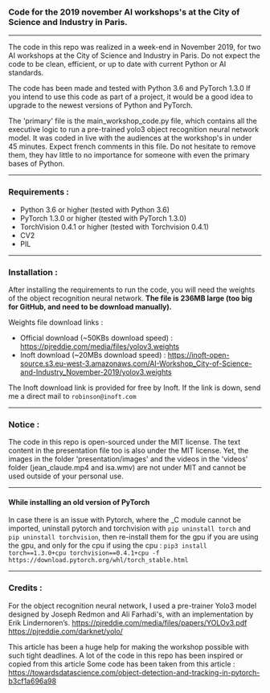 ### Code for the 2019 november AI workshops's at the City of Science and Industry in Paris.

--- 

The code in this repo was realized in a week-end in November 2019, for two 
AI workshops at the City of Science and Industry in Paris. Do not expect 
the code to be clean, efficient, or up to date with current Python or AI standards.

The code has been made and tested with Python 3.6 and PyTorch 1.3.0
If you intend to use this code as part of a project, it would be a 
good idea to upgrade to the newest versions of Python and PyTorch.

The 'primary' file is the main_workshop_code.py file, which contains all the 
executive logic to run a pre-trained yolo3 object recognition neural network model.
It was coded in live with the audiences at the workshop's in under 45 minutes.
Expect french comments in this file. Do not hesitate to remove them, they hav
little to no importance for someone with even the primary bases of Python. 

---

### Requirements :
- Python 3.6 or higher (tested with Python 3.6)
- PyTorch 1.3.0 or higher (tested with PyTorch 1.3.0)
- TorchVision 0.4.1 or higher (tested with Torchvision 0.4.1)
- CV2
- PIL

---

### Installation :
After installing the requirements to run the code, you will need the weights of the
object recognition neural network. **The file is 236MB large (too big for GitHub, 
and need to be download manually).** 

Weights file download links :
- Official download (~50KBs download speed) : https://pjreddie.com/media/files/yolov3.weights
- Inoft download (~20MBs download speed) : https://inoft-open-source.s3.eu-west-3.amazonaws.com/AI-Workshop_City-of-Science-and-Industry_November-2019/yolov3.weights

The Inoft download link is provided for free by Inoft. If the link is down, send me a direct mail to `robinson@inoft.com`

---

### Notice :
The code in this repo is open-sourced under the MIT license. The text content in the 
presentation file too is also under the MIT license. Yet, the images in the folder 
'presentation/images' and the videos in the 'videos' folder (jean_claude.mp4 and 
isa.wmv) are not under MIT and cannot be used outside of your personal use.

---

#### While installing an old version of PyTorch

In case there is an issue with Pytorch, where the _C module cannot be imported, uninstall
pytorch and torchvision with `pip uninstall torch` and `pip uninstall torchvision`, then 
re-install them for the gpu if you are using the gpu, and only for the cpu if using the 
cpu : `pip3 install torch==1.3.0+cpu torchvision==0.4.1+cpu -f https://download.pytorch.org/whl/torch_stable.html`

---

### Credits :

For the object recognition neural network, I used a pre-trainer Yolo3 model designed 
by Joseph Redmon and Ali Farhadi's, with an implementation by Erik Lindernoren’s.
https://pjreddie.com/media/files/papers/YOLOv3.pdf
https://pjreddie.com/darknet/yolo/


This article has been a huge help for making the workshop possible with such tight deadlines. A lot of 
the code in this repo has been inspired or copied from this article Some code has been taken from 
this article : https://towardsdatascience.com/object-detection-and-tracking-in-pytorch-b3cf1a696a98
